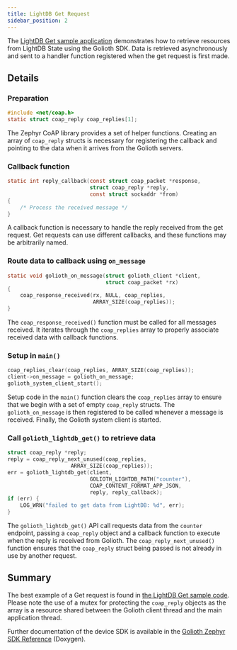 ```yaml
---
title: LightDB Get Request
sidebar_position: 2
---
```

The [LightDB Get sample
application](https://github.com/golioth/golioth-zephyr-sdk/tree/main/samples/lightdb/get)
demonstrates how to retrieve resources from LightDB State using the Golioth SDK.
Data is retrieved asynchronously and sent to a handler function registered when
the get request is first made.

## Details

### Preparation

```c
#include <net/coap.h>
static struct coap_reply coap_replies[1];
```

The Zephyr CoAP library provides a set of helper functions. Creating an array of
`coap_reply` structs is necessary for registering the callback and pointing to
the data when it arrives from the Golioth servers.

### Callback function

```c
static int reply_callback(const struct coap_packet *response,
                          struct coap_reply *reply,
                          const struct sockaddr *from)
{
    /* Process the received message */
}
```

A callback function is necessary to handle the reply received from the get
request. Get requests can use different callbacks, and these functions may be
arbitrarily named.

### Route data to callback using `on_message`

```c
static void golioth_on_message(struct golioth_client *client,
                               struct coap_packet *rx)
{
    coap_response_received(rx, NULL, coap_replies,
                           ARRAY_SIZE(coap_replies));
}
```

The `coap_response_received()` function must be called for all messages received.
It iterates through the `coap_replies` array to properly associate received data
with callback functions.

### Setup in `main()`

```c
coap_replies_clear(coap_replies, ARRAY_SIZE(coap_replies));
client->on_message = golioth_on_message;
golioth_system_client_start();
```

Setup code in the `main()` function clears the `coap_replies` array to ensure
that we begin with a set of empty `coap_reply` structs. The `golioth_on_message`
is then registered to be called whenever a message is received. Finally, the
Golioth system client is started.

### Call `golioth_lightdb_get()` to retrieve data

```c
struct coap_reply *reply;
reply = coap_reply_next_unused(coap_replies,
                    ARRAY_SIZE(coap_replies));
err = golioth_lightdb_get(client,
                          GOLIOTH_LIGHTDB_PATH("counter"),
                          COAP_CONTENT_FORMAT_APP_JSON,
                          reply, reply_callback);
if (err) {
    LOG_WRN("failed to get data from LightDB: %d", err);
}
```

The `golioth_lightdb_get()` API call requests data from the `counter` endpoint,
passing a `coap_reply` object and a callback function to execute when the reply
is received from Golioth. The `coap_reply_next_unused()` function ensures that
the `coap_reply` struct being passed is not already in use by another request.

## Summary

The best example of a Get request is found in [the LightDB Get sample
code](https://github.com/golioth/golioth-zephyr-sdk/tree/main/samples/lightdb/get).
Please note the use of a mutex for protecting the `coap_reply` objects as the
array is a resource shared between the Golioth client thread and the main
application thread.

Further documentation of the device SDK is available in the [Golioth Zephyr SDK
Reference](https://zephyr-sdk-docs.golioth.io/) (Doxygen).
